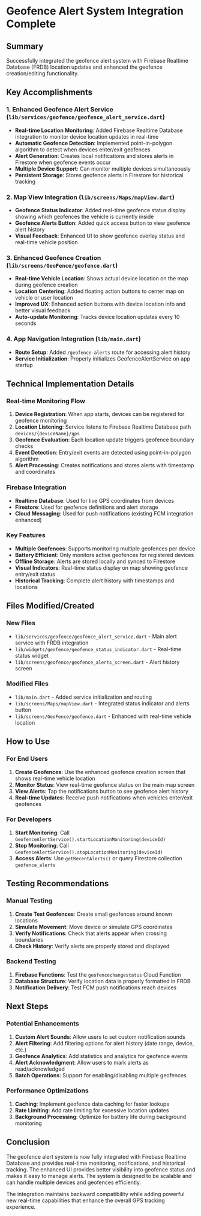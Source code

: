 # Geofence Alert System Integration Complete

## Summary

Successfully integrated the geofence alert system with Firebase Realtime Database (FRDB) location updates and enhanced the geofence creation/editing functionality.

## Key Accomplishments

### 1. Enhanced Geofence Alert Service (`lib/services/geofence/geofence_alert_service.dart`)

- **Real-time Location Monitoring**: Added Firebase Realtime Database integration to monitor device location updates in real-time
- **Automatic Geofence Detection**: Implemented point-in-polygon algorithm to detect when devices enter/exit geofences
- **Alert Generation**: Creates local notifications and stores alerts in Firestore when geofence events occur
- **Multiple Device Support**: Can monitor multiple devices simultaneously
- **Persistent Storage**: Stores geofence alerts in Firestore for historical tracking

### 2. Map View Integration (`lib/screens/Maps/mapView.dart`)

- **Geofence Status Indicator**: Added real-time geofence status display showing which geofences the vehicle is currently inside
- **Geofence Alerts Button**: Added quick access button to view geofence alert history
- **Visual Feedback**: Enhanced UI to show geofence overlay status and real-time vehicle position

### 3. Enhanced Geofence Creation (`lib/screens/GeoFence/geofence.dart`)

- **Real-time Vehicle Location**: Shows actual device location on the map during geofence creation
- **Location Centering**: Added floating action buttons to center map on vehicle or user location
- **Improved UX**: Enhanced action buttons with device location info and better visual feedback
- **Auto-update Monitoring**: Tracks device location updates every 10 seconds

### 4. App Navigation Integration (`lib/main.dart`)

- **Route Setup**: Added `/geofence-alerts` route for accessing alert history
- **Service Initialization**: Properly initializes GeofenceAlertService on app startup

## Technical Implementation Details

### Real-time Monitoring Flow

1. **Device Registration**: When app starts, devices can be registered for geofence monitoring
2. **Location Listening**: Service listens to Firebase Realtime Database path `devices/{deviceName}/gps`
3. **Geofence Evaluation**: Each location update triggers geofence boundary checks
4. **Event Detection**: Entry/exit events are detected using point-in-polygon algorithm
5. **Alert Processing**: Creates notifications and stores alerts with timestamp and coordinates

### Firebase Integration

- **Realtime Database**: Used for live GPS coordinates from devices
- **Firestore**: Used for geofence definitions and alert storage
- **Cloud Messaging**: Used for push notifications (existing FCM integration enhanced)

### Key Features

- **Multiple Geofences**: Supports monitoring multiple geofences per device
- **Battery Efficient**: Only monitors active geofences for registered devices
- **Offline Storage**: Alerts are stored locally and synced to Firestore
- **Visual Indicators**: Real-time status display on map showing geofence entry/exit status
- **Historical Tracking**: Complete alert history with timestamps and locations

## Files Modified/Created

### New Files

- `lib/services/geofence/geofence_alert_service.dart` - Main alert service with FRDB integration
- `lib/widgets/geofence/geofence_status_indicator.dart` - Real-time status widget
- `lib/screens/geofence/geofence_alerts_screen.dart` - Alert history screen

### Modified Files

- `lib/main.dart` - Added service initialization and routing
- `lib/screens/Maps/mapView.dart` - Integrated status indicator and alerts button
- `lib/screens/GeoFence/geofence.dart` - Enhanced with real-time vehicle location

## How to Use

### For End Users

1. **Create Geofences**: Use the enhanced geofence creation screen that shows real-time vehicle location
2. **Monitor Status**: View real-time geofence status on the main map screen
3. **View Alerts**: Tap the notifications button to see geofence alert history
4. **Real-time Updates**: Receive push notifications when vehicles enter/exit geofences

### For Developers

1. **Start Monitoring**: Call `GeofenceAlertService().startLocationMonitoring(deviceId)`
2. **Stop Monitoring**: Call `GeofenceAlertService().stopLocationMonitoring(deviceId)`
3. **Access Alerts**: Use `getRecentAlerts()` or query Firestore collection `geofence_alerts`

## Testing Recommendations

### Manual Testing

1. **Create Test Geofences**: Create small geofences around known locations
2. **Simulate Movement**: Move device or simulate GPS coordinates
3. **Verify Notifications**: Check that alerts appear when crossing boundaries
4. **Check History**: Verify alerts are properly stored and displayed

### Backend Testing

1. **Firebase Functions**: Test the `geofencechangestatus` Cloud Function
2. **Database Structure**: Verify location data is properly formatted in FRDB
3. **Notification Delivery**: Test FCM push notifications reach devices

## Next Steps

### Potential Enhancements

1. **Custom Alert Sounds**: Allow users to set custom notification sounds
2. **Alert Filtering**: Add filtering options for alert history (date range, device, etc.)
3. **Geofence Analytics**: Add statistics and analytics for geofence events
4. **Alert Acknowledgment**: Allow users to mark alerts as read/acknowledged
5. **Batch Operations**: Support for enabling/disabling multiple geofences

### Performance Optimizations

1. **Caching**: Implement geofence data caching for faster lookups
2. **Rate Limiting**: Add rate limiting for excessive location updates
3. **Background Processing**: Optimize for battery life during background monitoring

## Conclusion

The geofence alert system is now fully integrated with Firebase Realtime Database and provides real-time monitoring, notifications, and historical tracking. The enhanced UI provides better visibility into geofence status and makes it easy to manage alerts. The system is designed to be scalable and can handle multiple devices and geofences efficiently.

The integration maintains backward compatibility while adding powerful new real-time capabilities that enhance the overall GPS tracking experience.
